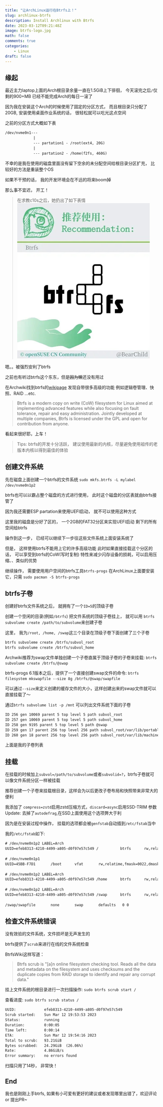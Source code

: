 ```yaml
---
title: "让ArchLinux运行在Btrfs上！"
slug: archlinux-btrfs
description: Install Archlinux with Btrfs
date: 2023-03-12T09:21:48Z
image: btrfs-logo.jpg
math: false
comments: true
categories: 
    - Linux
draft: false
---
```


## 缘起

最近主力laptop上面的Arch根目录余量一直在1.5GiB上下徘徊，
今天滚完之后`/`仅剩的900+MB 已经不能完成Arch的每日一滚了

因为我在安装这个Arch的时候使用了固定的分区方式，
而且根目录只分配了20GB, 安装使用桌面作业系统的话，
很轻松就可以吃光这点空间

之前的分区方式大概如下表

```txt
/dev/nvme0n1---
             |
             --- partation1 - /root(ext4, 20G)
             |
             --- partation2 - /home(f2fs, 460G)
```

不幸的是我在使用的磁盘里面没有留下空余的未分配空间给根目录分区扩充，
比较好的方法是重装整个OS

如果不干预的话， 我的开发环境会在不远的将来boom掉

那么事不宜迟， 开工！

> 在求教c10s之后，她扔出了如下表情
![recommend-btrfs](btrfs-recommend.jpg)

嗯。。被强烈安利了btrfs

之前也有听过btrfs这个东东，但是~~因为懒~~还没有用过

在Archwiki找到btrfs的[wikipage](https://wiki.archlinux.org/title/Btrfs)
发现自带很多高级的功能 例如逻辑卷管理、快照、RAID ...etc.

> Btrfs is a modern copy on write (CoW) filesystem for Linux aimed at implementing advanced features while also focusing on fault tolerance, repair and easy administration. Jointly developed at multiple companies, Btrfs is licensed under the GPL and open for contribution from anyone.

看起来很好耶，上车！

> Tips: btrfs的开发十分活跃， 建议使用最新的内核，尽量避免使用祖传的老版本内核以得到最佳的体验

## 创建文件系统

先在磁盘上面创建一个btrfs的文件系统
` sudo mkfs.btrfs -L mylabel /dev/nvme0n1p2 `

btrfs也可以以霸占整个磁盘的方式进行使用， 此时这个磁盘的分区表就由btrfs接管了

因为我还需要ESP partation来使用UEFI启动， 就不可以使用这种方式

这里我的磁盘是分好了区的， 一个2GB的FAT32分区来实现UEFI启动 剩下的所有空间给btrfs

操作到这一步， 已经可以继续下一步往这些文件系统上面安装系统了

但是， 这样使用btrfs不能用上它的许多高级功能
此时如果直接挂载这个分区的话， 可以享受到btrfs的CoW(写时复制) 特性来减少闪存设备的损耗，可以启用压缩、、类似的优势

继续操作， 需要使用用户空间的btrfs工具`btrfs-progs`
在ArchLinux上面要安装它，只需
`sudo pacman -S btrfs-progs`

## btrfs子卷

创建好btrfs文件系统之后， 就拥有了一个`ID=5`的顶级子卷

创建一个空闲的目录(例如`/btrfs`) 把文件系统的顶级子卷挂上，
就可以用 `btrfs subvolume create /path/to/subvolume`来创建子卷

这里， 我为`/root, /home, /swap`这三个目录在顶级子卷下面创建了三个子卷

```bash
btrfs subvoleme create /btrfs/subvol_root
btrfs subvolume create /btrfs/subvol_home

```

Archwiki推荐为swap文件单独创建一个子卷直属于顶级子卷的子卷来挂载:
`btrfs subvolume create /btrfs/@swap`

btrfs-progs 6.1版本之后，提供了一个直接创建swap文件的命令:
`btrfs filesystem mkswapfile --size 8g /btrfs/@swap/swapfile`

可以通过`--size`来定义创建的缓存文件的大小，这样创建出来的swap文件就可以直接挂载了～

通过`btrfs subvolume list -p /mnt` 可以列出文件系统下面的子卷

```txt
ID 256 gen 10069 parent 5 top level 5 path subvol_root
ID 257 gen 10069 parent 5 top level 5 path subvol_home
ID 258 gen 9195 parent 5 top level 5 path @swap
ID 259 gen 17 parent 256 top level 256 path subvol_root/var/lib/portables
ID 260 gen 18 parent 256 top level 256 path subvol_root/var/lib/machines
```

上面是我的子卷列表

## 挂载

在挂载的时候加上`subvol=/path/to/subvolume`或者`subvolid=?`，btrfs子卷就可以像文件系统分区一样被挂载

推荐创建一个子卷来挂载根目录，这样会为以后更改子卷布局和快照带来非常大的便利

我添加了 `compress=zstd`启用zstd压缩方式，`discard=async`启用SSD-TRIM 参数
Update: 去掉了`autodefrag`,在SSD上面使用这个选项弊大于利

因为是在安装过程中操作， 挂载的选项都会被`genfstab`自动插到`/etc/fstab`当中

我的`/etc/fstab`如下:

```txt
# /dev/nvme0n1p2 LABEL=Arch
UUID=efeb8313-4210-4499-a805-d0f97e57c549 /          btrfs      rw,relatime,compress=zstd:3,ssd,discard=async,space_cache=v2,autodefrag,subvolid=256,subvol=/subvol_root 0 0

# /dev/nvme0n1p1
UUID=45BB-F7D1       /boot      vfat       rw,relatime,fmask=0022,dmask=0022,codepage=437,iocharset=ascii,shortname=mixed,utf8,errors=remount-ro 0 2

# /dev/nvme0n1p2 LABEL=Arch
UUID=efeb8313-4210-4499-a805-d0f97e57c549 /home      btrfs      rw,relatime,compress=zstd:3,ssd,discard=async,space_cache=v2,autodefrag,subvolid=257,subvol=/subvol_home 0 0

# /dev/nvme0n1p2 LABEL=Arch
UUID=efeb8313-4210-4499-a805-d0f97e57c549 /swap      btrfs      rw,relatime,compress=zstd:3,ssd,discard=async,space_cache=v2,autodefrag,subvolid=258,subvol=/@swap 0 0

/swap/swapfile       none       swap       defaults   0 0
```

## 检查文件系统错误

没有效验的文件系统，文件损坏是无声发生的

btrfs提供了`scrub`来进行在线的文件系统检查

BtrfsWiki这样写道：
> Btrfs scrub is "[a]n online filesystem checking tool. Reads all the data and metadata on the filesystem and uses checksums and the duplicate copies from RAID storage to identify and repair any corrupt data."

挂上文件系统的根目录进行一次扫描操作: `sudo btrfs scrub start /`

查看进度: `sudo btrfs scrub status /`

```txt
UUID:             efeb8313-4210-4499-a805-d0f97e57c549
Scrub started:    Sun Mar 12 19:53:53 2023
Status:           running
Duration:         0:00:05
Time left:        0:00:14
ETA:              Sun Mar 12 19:54:16 2023
Total to scrub:   93.21GiB
Bytes scrubbed:   24.29GiB  (26.06%)
Rate:             4.86GiB/s
Error summary:    no errors found
```

扫描只用了14秒， 非常快！

## End

我也是刚刚上手btrfs, 如果有小可爱有更好的建议或者发现哪里出错了，欢迎评论 or 提出PR~
